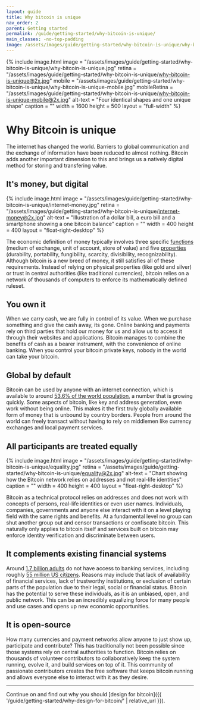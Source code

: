 ```yaml
---
layout: guide
title: Why bitcoin is unique
nav_order: 2
parent: Getting started
permalink: /guide/getting-started/why-bitcoin-is-unique/
main_classes: -no-top-padding
image: /assets/images/guide/getting-started/why-bitcoin-is-unique/why-bitcoin-is-unique-preview.jpg
---
```


<!--

Editor's notes

A very top-level introduction to why bitcoin matters, with an eye towards designers.

Illustration sources

- https://www.figma.com/file/qzvCvqhSRx3Jq8aywaSjlr/Bitcoin-Design-Guide-Illustrations-CO?node-id=253%3A0
- https://www.figma.com/file/qzvCvqhSRx3Jq8aywaSjlr/Bitcoin-Design-Guide-Illustrations-CO?node-id=194%3A2902

-->

{% include image.html
   image = "/assets/images/guide/getting-started/why-bitcoin-is-unique/why-bitcoin-is-unique.jpg"
   retina = "/assets/images/guide/getting-started/why-bitcoin-is-unique/why-bitcoin-is-unique@2x.jpg"
   mobile = "/assets/images/guide/getting-started/why-bitcoin-is-unique/why-bitcoin-is-unique-mobile.jpg"
   mobileRetina = "/assets/images/guide/getting-started/why-bitcoin-is-unique/why-bitcoin-is-unique-mobile@2x.jpg"
   alt-text = "Four identical shapes and one unique shape"
   caption = ""
   width = 1600
   height = 500
   layout = "full-width"
%}

# Why Bitcoin is unique

The internet has changed the world. Barriers to global communication and the exchange of information have been reduced to almost nothing. Bitcoin adds another important dimension to this and brings us a natively digital method for storing and transfering value.

<!--
The status quo is that currencies are created and managed by governments and online payments are routed through the payment networks of large corporations. Government authority ensures that currencies are recognized and backed, while payment providers stay on top of fraud, prevent double-spending, provide security and various other benefits and services. This highly complex system works well enough for most people.

Bitcoins unique and clever combination of different technologies has managed to create both a currency and a payment network that can be trusted without government or corporate authorities. This innovation does not only open up global payments to anyone with a smartphone or computer, it also allows for storing value outside of traditional economic systems. This does not mean that bitcoin will replace existing currencies. Instead, it can complement them by better serving audiences and use cases that are typically difficult and expensive, as well as opening up completely new possibilities.

We have already hinted at some of the unique properties of Bitcoin, but let’s go through them one by one, seen through the lens of Bitcoin as money.

-->

## It's money, but digital

<div class="center" markdown="1">

{% include image.html
   image = "/assets/images/guide/getting-started/why-bitcoin-is-unique/internet-money.jpg"
   retina = "/assets/images/guide/getting-started/why-bitcoin-is-unique/internet-money@2x.jpg"
   alt-text = "Illustration of a dollar bill, a euro bill and a smartphone showing a one bitcoin balance"
   caption = ""
   width = 400
   height = 400
   layout = "float-right-desktop"
%}

The economic definition of money typically involves three specific [functions](https://en.wikipedia.org/wiki/Money#Functions) (medium of exchange, unit of account, store of value) and five [properties](https://en.wikipedia.org/wiki/Money#Properties) (durability, portability, fungibility, scarcity, divisibility, recognizability). Although bitcoin is a new breed of money, it still satisfies all of these requirements. Instead of relying on physical properties (like gold and silver) or trust in central authorities (like traditional currencies), bitcoin relies on a network of thousands of computers to enforce its mathematically defined ruleset.

</div>

## You own it

When we carry cash, we are fully in control of its value. When we purchase something and give the cash away, its gone. Online banking and payments rely on third parties that hold our money for us and allow us to access it through their websites and applications. Bitcoin manages to combine the benefits of cash as a bearer instrument, with the convenience of online banking. When you control your bitcoin private keys, nobody in the world can take your bitcoin.

## Global by default

Bitcoin can be used by anyone with an internet connection, which is available to around [53.6% of the world population](https://en.wikipedia.org/wiki/Global_Internet_usage), a number that is growing quickly. Some aspects of bitcoin, like key and address generation, even work without being online. This makes it the first truly globally available form of money that is unbound by country borders. People from around the world can freely transact without having to rely on middlemen like currency exchanges and local payment services.

## All participants are treated equally

<div class="center" markdown="1">

{% include image.html
   image = "/assets/images/guide/getting-started/why-bitcoin-is-unique/equality.jpg"
   retina = "/assets/images/guide/getting-started/why-bitcoin-is-unique/equality@2x.jpg"
   alt-text = "Chart showing how the Bitcoin network relies on addresses and not real-life identities"
   caption = ""
   width = 400
   height = 400
   layout = "float-right-desktop"
%}

Bitcoin as a technical protocol relies on addresses and does not work with concepts of persons, real-life identities or even user names. Individuals, companies, governments and anyone else interact with it on a level playing field with the same rights and benefits. At a fundamental level no group can shut another group out and censor transactions or confiscate bitcoin. This naturally only applies to bitcoin itself and services built on bitcoin may enforce identity verification and discriminate between users.

</div>

## It complements existing financial systems

Around [1.7 billion adults](https://globalfindex.worldbank.org/sites/globalfindex/files/chapters/2017%20Findex%20full%20report_chapter2.pdf) do not have access to banking services, including roughly [55 million US citizens](https://en.wikipedia.org/wiki/Unbanked#The_unbanked_in_the_United_States). Reasons may include that lack of availability of financial services, lack of trustworthy institutions, or exclusion of certain parts of the population due to their legal, social or financial status. Bitcoin has the potential to serve these individuals, as it is an unbiased, open, and public network. This can be an incredibly equalizing force for many people and use cases and opens up new economic opportunities.

## It is open-source

How many currencies and payment networks allow anyone to just show up, participate and contribute? This has traditionally not been possible since those systems rely on central authorities to function. Bitcoin relies on thousands of volunteer contributors to collaboratively keep the system running, evolve it, and build services on top of it. This community of passionate contributors creates the free software that keeps bitcoin running and allows everyone else to interact with it as they desire.

---

Continue on and find out why you should [design for bitcoin]({{ '/guide/getting-started/why-design-for-bitcoin/' | relative_url }}).
